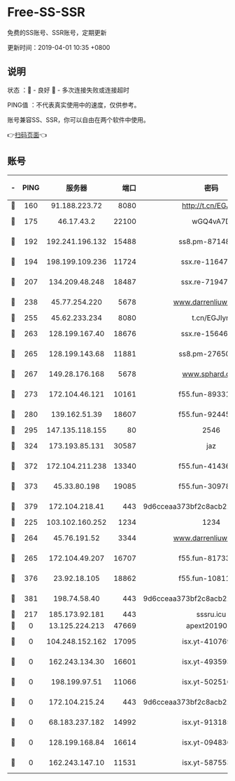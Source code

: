 # Free-SS-SSR

免费的SS账号、SSR账号，定期更新

更新时间：2019-04-01 10:35 +0800

## 说明

状态     ：🙂 - 良好 🙁 - 多次连接失败或连接超时

PING值   ：不代表真实使用中的速度，仅供参考。

账号兼容SS、SSR，你可以自由在两个软件中使用。

👉[扫码页面](https://liesauer.github.io/Free-SS-SSR/)👈

## 账号

|-|PING|服务器|端口|密码|加密方式|区域|
|:----:|:----:|:-----:|-----:|:----:|:----:|:----:|
|🙂|160|91.188.223.72|8080|http://t.cn/EGJIyrl|rc4-md5|RU|
|🙂|175|46.17.43.2|22100|wGQ4vA7D|aes-256-gcm|RU|
|🙂|192|192.241.196.132|15488|ss8.pm-87148177|aes-256-cfb|US|
|🙂|194|198.199.109.236|11724|ssx.re-11647180|aes-256-cfb|US|
|🙂|207|134.209.48.248|18487|ssx.re-71947095|aes-256-cfb|US|
|🙂|238|45.77.254.220|5678|www.darrenliuwei.com|aes-256-cfb|SG|
|🙂|255|45.62.233.234|8080|t.cn/EGJIyrl|rc4-md5|CA|
|🙂|263|128.199.167.40|18676|ssx.re-15646826|aes-256-cfb|SG|
|🙂|265|128.199.143.68|11881|ss8.pm-27650845|aes-256-cfb|SG|
|🙂|267|149.28.176.168|5678|www.sphard.com|aes-256-cfb|AU|
|🙂|273|172.104.46.121|10161|f55.fun-89331338|aes-256-cfb|SG|
|🙂|280|139.162.51.39|18607|f55.fun-92445990|aes-256-cfb|SG|
|🙂|295|147.135.118.155|80|2546|chacha20|US|
|🙂|324|173.193.85.131|30587|jaz|aes-256-cfb|US|
|🙂|372|172.104.211.238|13340|f55.fun-41436212|aes-256-cfb|US|
|🙂|373|45.33.80.198|19085|f55.fun-30978462|aes-256-cfb|US|
|🙂|379|172.104.218.41|443|9d6cceaa373bf2c8acb22e60b6a58be6|aes-256-cfb|US|
|🙂|225|103.102.160.252|1234|1234|rc4-md5|JP|
|🙂|264|45.76.191.52|3344|www.darrenliuwei.com|aes-256-cfb|JP|
|🙂|265|172.104.49.207|16707|f55.fun-81733615|aes-256-cfb|SG|
|🙂|376|23.92.18.105|18862|f55.fun-10811228|aes-256-cfb|US|
|🙂|381|198.74.58.40|443|9d6cceaa373bf2c8acb22e60b6a58be6|aes-256-cfb|US|
|🙁|217|185.173.92.181|443|sssru.icu|rc4-md5|RU|
|🙁|0|13.125.224.213|47669|apext2019001|chacha20|KR|
|🙁|0|104.248.152.162|17095|isx.yt-41076974|aes-256-cfb|SG|
|🙁|0|162.243.134.30|16601|isx.yt-49359357|aes-256-cfb|US|
|🙁|0|198.199.97.51|11066|isx.yt-50251647|aes-256-cfb|US|
|🙁|0|172.104.215.24|443|9d6cceaa373bf2c8acb22e60b6a58be6|aes-256-cfb|US|
|🙁|0|68.183.237.182|14992|isx.yt-91318565|aes-256-cfb|SG|
|🙁|0|128.199.168.84|16614|isx.yt-09483649|aes-256-cfb|SG|
|🙁|0|162.243.147.10|11531|isx.yt-58755378|aes-256-cfb|US|
